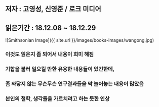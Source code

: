 ## 저자 : 고영성, 신영준 / 로크 미디어

## 읽은기간 : 18.12.08 ~ 18.12.29

![Smithsonian Image]({{ site.url }}/images/books-images/wangong.jpg)

### 이것도 읽은지 좀 되어서 내용이 희미 해짐
### 기합을 불러 일으킬 만한 유용한 내용들이 있긴한데,
### 좀 와닿지 않는 무슨무슨 연구결과들을 막 늘어놓는 내용이 많았음
### 본인의 철학, 생각들을 가르치려고 하는 듯한 인상